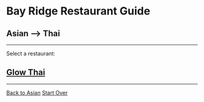 # Bay Ridge Restaurant Guide
## Asian --> Thai
---
Select a restaurant:
## [Glow Thai](http://glowthai.com/)
---
[Back to Asian](asian.md)
[Start Over](../home.md)